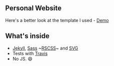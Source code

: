 
## Personal Website
Here's a better look at the template I used - <a href="http://sergiokopplin.github.io/indigo/" target="_blank">Demo</a>


## What's inside

- [Jekyll](https://jekyllrb.com/), [Sass](http://sass-lang.com/) ~[RSCSS](http://rscss.io/)~ and [SVG](https://www.w3.org/Graphics/SVG/)
- Tests with [Travis](https://travis-ci.org/)
- No JS. :smile:

